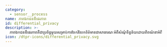 ```yaml
---
category:
  - sensor__process
name: ភាពឯកជនឌីផេរភាព
id: differential_privacy
description: >-
  ភាពឯកជនឌីផេរភាពគឺជាប្រព័ន្ធមួយសម្រាប់ការចែករំលែកព័ត៌មានជាសាធារណៈអំពីសំណុំទិន្នន័យដោយពិពណ៌នាអំពីគំរូនៃក្រុមនៅក្នុងសំណុំទិន្នន័យខណៈពេលដែលដកហូតព័ត៌មានអំពីបុគ្គលនៅក្នុងសំណុំទិន្នន័យ។
icon: /dtpr-icons/differential_privacy.svg
---
```



